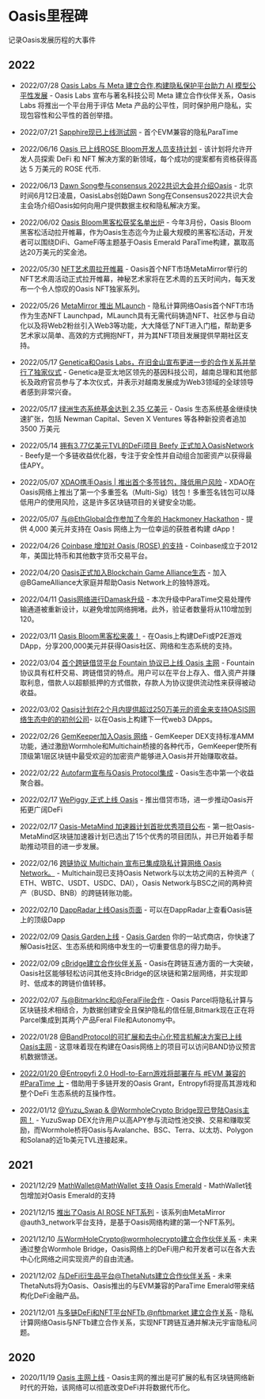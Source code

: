 # Oasis里程碑

记录Oasis发展历程的大事件

## 2022
- 2022/07/28 [Oasis Labs 与 Meta 建立合作,构建隐私保护平台助力 AI 模型公平性发展](https://medium.com/@OasisNetworkCN/oasis-labs-%E4%B8%8E-meta-%E5%BB%BA%E7%AB%8B%E5%90%88%E4%BD%9C-%E6%9E%84%E5%BB%BA%E9%9A%90%E7%A7%81%E4%BF%9D%E6%8A%A4%E5%B9%B3%E5%8F%B0%E5%8A%A9%E5%8A%9B-ai-%E6%A8%A1%E5%9E%8B%E5%85%AC%E5%B9%B3%E6%80%A7%E5%8F%91%E5%B1%95-a27ff7e18594) - Oasis Labs 宣布与著名科技公司 Meta 建立合作伙伴关系，Oasis Labs 将推出一个平台用于评估 Meta 产品的公平性，同时保护用户隐私，实现包容性和公平性的首创举措。
- 2022/07/21 [Sapphire现已上线测试网](https://medium.com/@OasisNetworkCN/sapphire%E7%8E%B0%E5%B7%B2%E4%B8%8A%E7%BA%BF%E6%B5%8B%E8%AF%95%E7%BD%91-%E9%A6%96%E4%B8%AAevm%E5%85%BC%E5%AE%B9%E7%9A%84%E9%9A%90%E7%A7%81paratime-ce06c260143d) - 首个EVM兼容的隐私ParaTime
- 2022/06/16 [Oasis 已上线ROSE Bloom开发人员支持计划](https://www.chaincatcher.com/article/2075376) - 该计划将允许开发人员探索 DeFi 和 NFT 解决方案的新领域，每个成功的提案都有资格获得高达 5 万美元的 ROSE 代币.
- 2022/06/13 [Dawn Song参与consensus 2022共识大会并介绍Oasis](https://twitter.com/OasisNetwork_CN/status/1536022776443596801?s=20&t=4ju0vJgGNrH_NefMZ4gt6g) - 北京时间6月12日凌晨，OasisLabs创始Dawn Song在Consensus2022共识大会主会场介绍Oasis如何向用户提供数据主权和隐私解决方案。
- 2022/06/02 [Oasis Bloom黑客松获奖名单出炉](https://medium.com/@OasisNetworkCN/%E7%BE%A4%E9%9B%84%E9%80%90%E9%B9%BF-7%E4%B8%AA%E9%A1%B9%E7%9B%AE%E8%84%B1%E9%A2%96%E8%80%8C%E5%87%BA-oasis-bloom%E9%BB%91%E5%AE%A2%E6%9D%BE%E8%8E%B7%E5%A5%96%E5%90%8D%E5%8D%95%E5%87%BA%E7%82%89-6703c8bc6c93) - 今年3月份，Oasis Bloom黑客松活动拉开帷幕，作为Oasis生态迄今为止最大规模的黑客松活动，开发者可以围绕DiFi、GameFi等主题基于Oasis Emerald ParaTime构建，赢取高达20万美元的奖金池。
- 2022/05/30 [NFT艺术周拉开帷幕](https://medium.com/@OasisNetworkCN/nft%E8%89%BA%E6%9C%AF%E5%91%A8%E6%8B%89%E5%BC%80%E5%B8%B7%E5%B9%95-%E6%95%B0%E4%BD%8D%E8%89%BA%E6%9C%AF%E5%AE%B6nft%E4%BD%9C%E5%93%81%E4%B8%8A%E7%BA%BFoasis-e596838dc2e9) - Oasis首个NFT市场MetaMirror举行的NFT艺术周活动正式拉开帷幕，神秘艺术家将在艺术周的五天时间内，每天发布一个令人惊叹的Oasis NFT独家系列。
- 2022/05/26 [MetaMirror 推出 MLaunch](https://twitter.com/OasisClub_CN/status/1529818644254887936) - 隐私计算网络Oasis首个NFT市场 作为生态NFT Launchpad，MLaunch具有无需代码铸造NFT、社区参与自动化以及将Web2粉丝引入Web3等功能，大大降低了NFT进入门槛，帮助更多艺术家以简单、高效的方式拥抱NFT，并为其NFT项目发展提供早期社区支持。
- 2022/05/17 [Genetica和Oasis Labs，在旧金山宣布更进一步的合作关系并举行了独家仪式](https://medium.com/@OasisNetworkCN/%E8%8E%B7%E8%B6%8A%E5%8D%97%E6%80%BB%E7%90%86%E5%92%8C%E6%94%BF%E5%BA%9C%E6%94%AF%E6%8C%81-oasis-labs%E6%90%BA%E6%89%8Bgenetica%E6%9E%84%E5%BB%BA%E7%B2%BE%E5%87%86%E5%8C%BB%E7%96%97%E6%9C%8D%E5%8A%A1-dd9f9c6b7d17) - Genetica是亚太地区领先的基因科技公司，越南总理和其他部长及政府官员参与了本次仪式，并表示对越南发展成为Web3领域的全球领导者感到非常兴奋。
- 2022/05/17 [绿洲生态系统基金达到 2.35 亿美元](https://twitter.com/OasisProtocol/status/1526548398148550664?s=20&t=P3ONCAvklWzTrg1T4j2NYw) - Oasis 生态系统基金继续快速扩张，包括 Newman Capital、Seven X Ventures 等各种新投资者追加 3500 万美元
- 2022/05/14 [拥有3.77亿美元TVL的DeFi项目 Beefy 正式加入OasisNetwork](https://twitter.com/beefyfinance/status/1525286820149440513) - Beefy是一个多链收益优化器，专注于安全性并自动组合加密资产以获得最佳APY。
- 2022/05/07 [XDAO携手Oasis | 推出首个多签钱包，降低用户风险](https://medium.com/@OasisNetworkCN/xdao%E6%90%BA%E6%89%8Boasis-%E6%8E%A8%E5%87%BA%E9%A6%96%E4%B8%AA%E5%A4%9A%E7%AD%BE%E9%92%B1%E5%8C%85-%E9%99%8D%E4%BD%8E%E7%94%A8%E6%88%B7%E9%A3%8E%E9%99%A9-91bcbcc3b691) - XDAO在Oasis网络上推出了第一个多重签名（Multi-Sig）钱包！多重签名钱包可以降低用户的使用风险，这是许多区块链项目的关键安全功能。 

- 2022/05/07 [与@EthGlobal合作参加了今年的 Hackmoney Hackathon](https://twitter.com/OasisNetwork_CN/status/1522867856479637504) - 提供 4,000 美元并支持在 Oasis 网络上为一位幸运的获胜者构建 dApp！

- 2022/04/26 [Coinbase 增加对 Oasis (ROSE) 的支持](https://twitter.com/CoinbaseAssets/status/1518620620082356225) - Coinbase成立于2012年，美国比特币和其他数字货币交易平台。

- 2022/04/20 [Oasis正式加入Blockchain Game Alliance生态](https://twitter.com/oasisprotocol/status/1516679978595004418) - 加入@BGameAlliance大家庭并帮助Oasis Network上的独特游戏。

- 2022/04/11 [Oasis网络进行Damask升级](https://medium.com/@OasisNetworkCN/oasis-%E7%BD%91%E7%BB%9C%E5%B0%86%E4%BA%8E4%E6%9C%8811%E6%97%A5%E8%BF%9B%E8%A1%8Cdamask%E5%8D%87%E7%BA%A7-%E6%8A%95%E7%A5%A8%E8%8E%B7%E5%BE%9788-%E6%94%AF%E6%8C%81-6232474cdff6) - 本次升级中ParaTime交易处理传输通道被重新设计，以避免增加网络拥堵。此外，验证者数量将从110增加到120。 

- 2022/03/11 [Oasis Bloom黑客松来袭！](https://twitter.com/OasisNetwork_CN/status/1502090615005540352) - 在Oasis上构建DeFi或P2E游戏DApp，分享200,000美元并获得Oasis社区、网络和生态系统的支持。

- 2022/03/04 [首个跨链借贷平台 Fountain 协议已上线 Oasis 主网](https://twitter.com/OasisNetwork_CN/status/1499266290246365184?s=20&t=cD34YlnVU4hmkai0jJ7Svw) - Fountain协议具有杠杆交易、跨链借贷的特点。用户可以在平台上存入、借入资产并赚取利息，借款人以超额抵押的方式借款，存款人为协议提供流动性来获得被动收益。

- 2022/03/02 [Oasis计划在2个月内提供超过250万美元的资金来支持OASIS网络生态中的的初创公司](https://medium.com/oasis-protocol-project/weve-offered-more-than-2-5-758bfd726af)-
以在Oasis上构建下一代web3 DApps。

- 2022/02/26 [GemKeeper加入Oasis 网络](https://medium.com/@OasisNetworkCN/gemkeeper%E5%8A%A0%E5%85%A5oasis-%E7%BD%91%E7%BB%9C-%E8%BF%9B%E4%B8%80%E6%AD%A5%E6%8E%A8%E5%8A%A8defi%E5%8F%91%E5%B1%95-366e5be84f66) - GemKeeper DEX支持标准AMM功能，通过激励Wormhole和Multichain桥接的各种代币，GemKeeper使所有顶级第1层区块链中最受欢迎的加密资产能够进入Oasis并开始赚取收益。

- 2022/02/22 [Autofarm宣布与Oasis Protocol集成](https://medium.com/autofarm-network/autofarm-integrates-with-oasis-protocol-d7b1369bc605) - Oasis生态中第一个收益聚合器。

- 2022/02/17 [WePiggy 正式上线 Oasis](https://medium.com/@OasisNetworkCN/wepiggy-%E6%AD%A3%E5%BC%8F%E4%B8%8A%E7%BA%BF-oasis-%E6%8E%A8%E5%87%BA%E5%80%9F%E8%B4%B7%E5%B8%82%E5%9C%BA-%E8%BF%9B%E4%B8%80%E6%AD%A5%E6%8E%A8%E5%8A%A8-oasis-%E5%BC%80%E6%8B%93%E6%9B%B4%E5%B9%BF%E9%98%94-defi-1bbdec9f1278) - 推出借贷市场，进一步推动Oasis开拓更广阔DeFi

- 2022/02/17 [Oasis-MetaMind 加速器计划首批优秀项目公布](https://medium.com/@OasisNetworkCN/oasis-metamind-%E5%8A%A0%E9%80%9F%E5%99%A8%E8%AE%A1%E5%88%92%E9%A6%96%E6%89%B9%E4%BC%98%E7%A7%80%E9%A1%B9%E7%9B%AE%E5%85%AC%E5%B8%83-d814a9a18d7d) - 第一批Oasis-MetaMind区块链加速器计划已选出了15个优秀的项目团队，并已开始着手帮助推动项目的进一步发展。

- 2022/02/16 [跨链协议 Multichain 宣布已集成隐私计算网络 Oasis Network。](https://twitter.com/OasisNetwork_CN/status/1493958265298092036) - Multichain现已支持Oasis Network与以太坊之间的五种资产（ ETH、WBTC、USDT、USDC、DAI），Oasis Network与BSC之间的两种资产（BUSD、BNB）的跨链转账功能。

- 2022/02/10 [DappRadar上线Oasis页面](https://twitter.com/OasisNetwork_CN/status/1491629826540654600) - 可以在DappRadar上查看Oasis链上的顶级Dapp

- 2022/02/09 [Oasis Garden上线](https://twitter.com/OasisProtocol/status/1491110616542871552) - [Oasis Garden](https://oasisrose.garden/) 你的一站式商店，你快速了解Oasis社区、生态系统和网络中发生的一切重要信息的得力助手。

- 2022/02/09 [cBridge建立合作伙伴关系](https://twitter.com/OasisNetwork_CN/status/1491240515760984064) - Oasis在跨链互通方面的一大突破，Oasis社区能够轻松访问其他支持cBridge的区块链和第2层网络，并实现即时、低成本的跨链价值转移。

- 2022/02/07 [与@BitmarkInc和@FeralFile合作](https://twitter.com/OasisNetwork_CN/status/1490700223223517189) - Oasis Parcel将隐私计算与区块链技术相结合，为数据创建安全且保护隐私的信任层,Bitmark现在正在将Parcel集成到其两个产品Feral File和Autonomy中。

- 2022/01/28 [@BandProtocol的可扩展和去中心化预言机解决方案已上线Oasis主网](https://twitter.com/OasisNetwork_CN/status/1487037217742622726) - 这意味着现在构建在Oasis网络上的项目可以访问BAND协议预言机数据馈送。

- [2022/01/20 @Entropyfi 2.0 Hodl-to-Earn游戏将部署在与 #EVM 兼容的 #ParaTime 上](https://twitter.com/OasisNetwork_CN/status/1484130762643308548) - 借助用于多链开发的Oasis Grant，Entropyfi将提高其游戏和整个DeFi 生态系统的互操作性。

- 2022/01/12 [@Yuzu_Swap & @WormholeCrypto Bridge现已登陆Oasis主网！](https://twitter.com/OasisNetwork_CN/status/1482307503308566533) - YuzuSwap DEX允许用户以高APY参与流动性池交换、交易和赚取奖励，而Wormhole桥将Oasis与Avalanche、BSC、Terra、以太坊、Polygon和Solana的近1b美元TVL连接起来。

## 2021

- 2021/12/29 [MathWallet@MathWallet 支持 Oasis Emerald](https://twitter.com/OasisNetwork_CN/status/1476211417191645190) - MathWallet钱包增加对Oasis Emerald的支持

- 2021/12/15 [推出了Oasis AI ROSE NFT系列](https://twitter.com/OasisNetwork_CN/status/1471003956570583041) - 该系列由MetaMirror @auth3_network平台支持，是基于Oasis网络构建的第一个NFT系列。

- 2021/12/10 [与WormHoleCrypto@wormholecrypto建立合作伙伴关系](https://twitter.com/OasisNetwork_CN/status/1469262479423262721) - 未来通过整合Wormhole Bridge，Oasis网络上的DeFi用户和开发者可以在各大去中心化网络之间实现资产的自由流通。

- 2021/12/02 [与DeFi衍生品平台@ThetaNuts建立合作伙伴关系](https://twitter.com/OasisNetwork_CN/status/1469216249993658380) - 未来ThetaNuts将为Oasis、Oasis推出的与EVM兼容的ParaTime Emerald带来结构化DeFi金融产品。

- 2021/12/01 [与多链DeFi和NFT平台NFTb @nftbmarket 建立合作关系](https://twitter.com/OasisNetwork_CN/status/1466356099917832198) - 隐私计算网络Oasis与NFTb建立合作关系，实现NFT跨链互通并解决元宇宙隐私问题。

## 2020

- 2020/11/19 [Oasis 主网上线](https://twitter.com/OasisProtocol/status/1329096420587028482) - Oasis主网的推出是可扩展的私有区块链网络新时代的开始，该网络可以彻底改变DeFi并将数据代币化。
